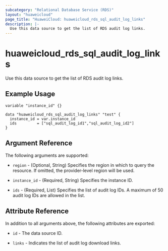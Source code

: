 ```yaml
---
subcategory: "Relational Database Service (RDS)"
layout: "huaweicloud"
page_title: "HuaweiCloud: huaweicloud_rds_sql_audit_log_links"
description: |-
  Use this data source to get the list of RDS audit log links.
---
```


# huaweicloud_rds_sql_audit_log_links

Use this data source to get the list of RDS audit log links.

## Example Usage

```hcl
variable "instance_id" {}

data "huaweicloud_rds_sql_audit_log_links" "test" {
  instance_id = var.instance_id
  ids         = ["sql_audit_log_id1","sql_audit_log_id2"]
}
```

## Argument Reference

The following arguments are supported:

* `region` - (Optional, String) Specifies the region in which to query the resource.
  If omitted, the provider-level region will be used.

* `instance_id` - (Required, String) Specifies the instance ID.

* `ids` - (Required, List) Specifies the list of audit log IDs.
  A maximum of 50 audit log IDs are allowed in the list.

## Attribute Reference

In addition to all arguments above, the following attributes are exported:

* `id` - The data source ID.

* `links` - Indicates the list of audit log download links.
